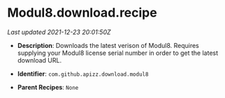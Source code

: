 # Modul8.download.recipe

_Last updated 2021-12-23 20:01:50Z_

- **Description**: Downloads the latest verison of Modul8. Requires supplying your Modul8 license serial number in order to get the latest download URL.

- **Identifier**: `com.github.apizz.download.modul8`

- **Parent Recipes**: `None`

